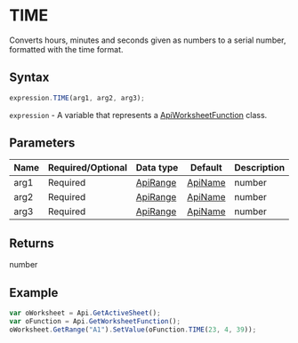 # TIME

Converts hours, minutes and seconds given as numbers to a serial number, formatted with the time format.

## Syntax

```javascript
expression.TIME(arg1, arg2, arg3);
```

`expression` - A variable that represents a [ApiWorksheetFunction](../ApiWorksheetFunction.md) class.

## Parameters

| **Name** | **Required/Optional** | **Data type** | **Default** | **Description** |
| ------------- | ------------- | ------------- | ------------- | ------------- |
| arg1 | Required | [ApiRange](../../ApiRange/ApiRange.md) | [ApiName](../../ApiName/ApiName.md) | number |  | A number from 0 to 23 representing the hour. |
| arg2 | Required | [ApiRange](../../ApiRange/ApiRange.md) | [ApiName](../../ApiName/ApiName.md) | number |  | A number from 0 to 59 representing the minute. |
| arg3 | Required | [ApiRange](../../ApiRange/ApiRange.md) | [ApiName](../../ApiName/ApiName.md) | number |  | A number from 0 to 59 representing the second. |

## Returns

number

## Example



```javascript
var oWorksheet = Api.GetActiveSheet();
var oFunction = Api.GetWorksheetFunction();
oWorksheet.GetRange("A1").SetValue(oFunction.TIME(23, 4, 39));
```
